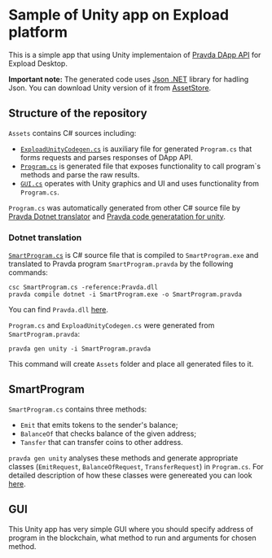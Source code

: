# Sample of Unity app on Expload platform

This is a simple app that using Unity implementaion of [Pravda DApp API](https://github.com/expload/pravda/blob/master/doc/dapp-api.md) for Expload Desktop. 

**Important note:**
The generated code uses [Json .NET](https://www.newtonsoft.com/json) library for hadling Json.
You can download Unity version of it from [AssetStore](https://assetstore.unity.com/packages/tools/input-management/json-net-for-unity-11347).

## Structure of the repository 
`Assets` contains C# sources including:
 - [`ExploadUnityCodegen.cs`](Assets/ExploadUnityCodegen.cs) is auxiliary file for generated `Program.cs` that forms requests and parses responses of DApp API.  
 - [`Program.cs`](Assets/Program.cs) is generated file that exposes functionality to call program`s methods and parse the raw results.  
 - [`GUI.cs`](Assets/Scenes/GUI.cs) operates with Unity graphics and UI and uses functionality from `Program.cs`. 

`Program.cs` was automatically generated from other C# source file by [Pravda Dotnet translator](https://github.com/expload/pravda/blob/master/doc/ref/dotnet/translation.md) and [Pravda code generatation for unity](https://github.com/expload/pravda/blob/master/doc/codegen.md).

### Dotnet translation 
[`SmartProgram.cs`](https://github.com/expload/pravda/blob/master/dotnet-tests/resources/SmartProgram.cs) is C# source file that is compiled to `SmartProgram.exe` and translated to Pravda program `SmartProgram.pravda` by the following commands: 
```
csc SmartProgram.cs -reference:Pravda.dll
pravda compile dotnet -i SmartProgram.exe -o SmartProgram.pravda
``` 
You can find `Pravda.dll` [here](https://github.com/expload/pravda/blob/master/PravdaDotNet/Pravda.dll).

`Program.cs` and `ExploadUnityCodegen.cs` were generated from `SmartProgram.pravda`:
```
pravda gen unity -i SmartProgram.pravda
```
This command will create `Assets` folder and place all generated files to it. 

## SmartProgram
`SmartProgram.cs` contains three methods: 
 - `Emit` that emits tokens to the sender's balance;
 - `BalanceOf` that checks balance of the given address;
 - `Tansfer` that can transfer coins to other address.

`pravda gen unity` analyses these methods and generate appropriate classes (`EmitRequest`, `BalanceOfRequest`, `TransferRequest`) in `Program.cs`. 
For detailed description of how these classes were genereated you can look [here](https://github.com/expload/pravda/blob/master/doc/codegen.md).

## GUI
This Unity app has very simple GUI where you should specify address of program in the blockchain, what method to run and arguments for chosen method. 


